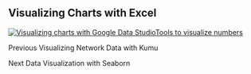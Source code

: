 ## Visualizing Charts with Excel

[![Visualizing charts with Google Data StudioTools to visualize
numbers](https://i.ytimg.com/vi_webp/sORnCj52COw/sddefault.webp)](https://youtu.be/sORnCj52COw?t=1813s)

Previous Visualizing Network Data with Kumu

Next Data Visualization with Seaborn

